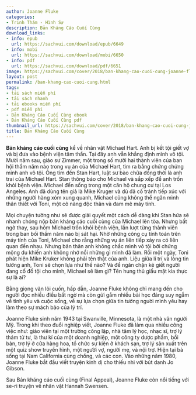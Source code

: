 ```yaml
---
author: Joanne Fluke
categories:
- Trinh Thám - Hình Sự
description: Bản Kháng Cáo Cuối Cùng
download_links:
- info: epub
  url: https://sachvui.com/download/epub/6649
- info: mobi
  url: https://sachvui.com/download/mobi/6650
- info: pdf
  url: https://sachvui.com/download/pdf/6651
image: https://sachvui.com/cover/2018/ban-khang-cao-cuoi-cung-joanne-fluke.jpg
layout: post
permalink: /ban-khang-cao-cuoi-cung.html
tags:
- tải sách miễn phí
- tải sách nhanh
- tải ebooks miễn phí
- pdf miễn phí
- Bản Kháng Cáo Cuối Cùng ebook
- Bản Kháng Cáo Cuối Cùng pdf
thumbnail_url: https://sachvui.com/cover/2018/ban-khang-cao-cuoi-cung-joanne-fluke.jpg
title: Bản Kháng Cáo Cuối Cùng
---
```


 <div class="item-desc text-justify"> <p><strong>Bản kháng cáo cuối cùng</strong> kể về nhân vật Michael Hart. Anh bị kết tội giết vợ và bị đưa vào bệnh viện tâm thần. Tại đây anh vẫn khẳng định mình vô tội. Mười năm sau, giáo sư Zimmer, một trong số mười hai thành viên của ban hội thẩm năm nào trong vụ án của Michael Hart, tìm ra bằng chứng chứng minh anh vô tội. Ông tìm đến Stan Hart, luật sư bào chữa đồng thời là anh trai của Michael Hart. Stan thông báo cho Michael và sắp xếp để anh trốn khỏi bệnh viện. Michael đến sống trong một căn hộ chung cư tại Los Angeles. Anh đã dùng tên giả là Mike Kruger và dù đã cố tránh tiếp xúc với những người hàng xóm xung quanh, Michael cũng không thể ngăn mình thân thiết với Toni, một cô nàng độc thân và đam mê máy tính.</p><p>Mọi chuyện tưởng như sẽ được giải quyết một cách dễ dàng khi Stan hứa sẽ nhanh chóng nộp bản kháng cáo cuối cùng của Michael lên tòa. Nhưng bất ngờ thay, sau hôm Michael trốn khỏi bệnh viện, lần lượt từng thành viên trong ban bồi thầm năm nào bị sát hại. Nhờ những công cụ tính toán trên máy tính của Toni, Michael cho rằng những vụ án liên tiếp xảy ra có liên quan đến nhau. Nhưng bản thân anh không chắc mình vô tội bởi chứng mộng du khiến anh không nhớ nổi những gì mình đã làm. Rồi một ngày, Toni phát hiện Mike Kruker không phải tên thật của anh. Liệu giữa lí trí và lòng tin tưởng anh, Toni sẽ chọn lựa như thế nào? Và để ngăn chặn kẻ giết người đang cố đổ tội cho mình, Michael sẽ làm gì? Tên hung thủ giấu mặt kia thực sự là ai?</p><p>Bằng giọng văn lôi cuốn, hấp dẫn, Joanne Fluke không chỉ mang đến cho người đọc nhiều điều bất ngờ mà còn gửi gắm nhiều bài học đáng suy ngẫm về tình yêu và cuộc sống, về sự lựa chọn giữa tin tưởng người mình yêu hay làm theo sự mách bảo của lý trí.</p><p>Joanne Fluke sinh năm 1943 tại Swanville, Minnesota, là một nhà văn người Mỹ. Trong khi theo đuổi nghiệp viết, Joanne Fluke đã làm qua nhiều công việc như: giáo viên tại một trường công lập, nhà tâm lý học, nhạc sĩ, trợ lý thám tử tư, là thư kí của một doanh nghiệp, một công ty dược phẩm, bồi bàn, trợ lý ở cửa hàng hoa, tổ chức sự kiện ở khách sạn, trợ lý sản xuất trên một quiz show truyền hình, một người vợ, người mẹ, và nội trợ. Hiện tại bà sống tại Nam California cùng chồng, và các con. Vào những năm 1980, Joanne Fluke bắt đầu viết truyện kinh dị cho thiếu nhi với bút danh Jo Gibson.</p><p>Sau Bản kháng cáo cuối cùng (Final Appeal), Joanne Fluke còn nổi tiếng với se-ri truyện về nhân vật Hannah Swensen.</p> </div>